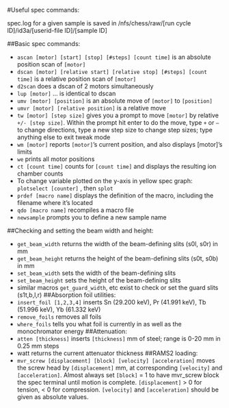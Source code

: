 #Useful spec commands:

spec.log for a given sample is saved in /nfs/chess/raw/[run cycle ID]/id3a/[userid-file ID]/[sample ID]

##Basic spec commands:

-	```ascan [motor] [start] [stop] [#steps] [count time]``` is an absolute position scan of ```[motor]```
-	```dscan [motor] [relative start] [relative stop] [#steps] [count time]``` is a relative position scan of ```[motor]```
-	```d2scan``` does a dscan of 2 motors simultaneously
-	```lup [motor]``` … is identical to dscan
-	```umv [motor] [position]``` is an absolute move of ```[motor]``` to ```[position]```
-	```umvr [motor] [relative position]``` is a relative move
-	```tw [motor] [step size]``` gives you a prompt to move ```[motor]``` by relative ```+/- [step size]```. Within the prompt hit enter to do the move, type ```+``` or ```–``` to change directions, type a new step size to change step sizes; type anything else to exit tweak mode
-	```wm [motor]``` reports ```[motor]```’s current position, and also displays [motor]’s limits
-	```we``` prints all motor positions
-	```ct [count time]``` counts for ```[count time]``` and displays the resulting ion chamber counts
-	To change variable plotted on the y-axis in yellow spec graph: ```plotselect [counter]``` , then ```splot```
-	```prdef [macro name]``` displays the definition of the macro, including the filename where it’s located
-	```qdo [macro name]``` recompiles a macro file
-	```newsample``` prompts you to define a new sample name

 
##Checking and setting the beam width and height:
-	```get_beam_width``` returns the width of the beam-defining slits (s0l, s0r) in mm
-	```get_beam_height``` returns the height of the beam-defining slits (s0t, s0b) in mm
-	```set_beam_width``` sets the width of the beam-defining slits
-	```set_beam_height``` sets the height of the beam-defining slits
-	similar macros ```get_guard_width```, etc exist to check or set the guard slits (s1t,b,l,r)
##Absorption foil utilities:
-	```insert_foil [1,2,3,4]``` inserts Sn (29.200 keV), Pr (41.991 keV), Tb (51.996 keV), Yb (61.332 keV)
-	```remove_foils``` removes all foils
-	```where_foils``` tells you what foil is currently in as well as the monochromator energy
##Attenuation:
-	```atten [thickness]``` inserts ```[thickness]``` mm of steel; range is 0-20 mm in 0.25 mm steps
-	watt returns the current attenuator thickness
##RAMS2 loading:
-	```mvr_screw [displacement] [block] [velocity] [acceleration]``` moves the screw head by ```[displacement]``` mm, at corresponding ```[velocity]``` and ```[acceleration]```. Almost always set ```[block]``` = 1 to have mvr_screw block the spec terminal until motion is complete. ```[displacement]``` > 0 for tension, < 0 for compression. ```[velocity]``` and ```[acceleration]``` should be given as absolute values.
